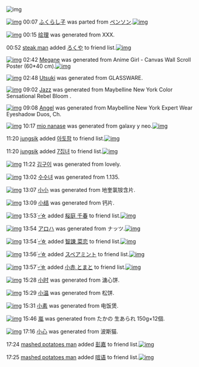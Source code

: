 ![img](http://gdrive-cdn.herokuapp.com/537b65a5bc09f0000721dda7/512px-barcode.png)

[![img](http://www.deviantsart.com/btbu21.png)](http://www.barcodekanojo.com/kanojo/3192313/%E3%81%B5%E3%81%8F%E3%82%89%E3%81%97%E5%AD%90) 00:07 [ふくらし子](http://www.barcodekanojo.com/kanojo/3192313/%E3%81%B5%E3%81%8F%E3%82%89%E3%81%97%E5%AD%90) was parted from [ペンソン](http://www.barcodekanojo.com/kanojo/3192313/%E3%81%B5%E3%81%8F%E3%82%89%E3%81%97%E5%AD%90).[![img](http://www.deviantsart.com/h34hpi.jpeg)](http://www.barcodekanojo.com/user/225376/%E3%83%9A%E3%83%B3%E3%82%BD%E3%83%B3) 

[![img](http://www.deviantsart.com/1ogh344.png)](http://www.barcodekanojo.com/kanojo/3193081/%E7%BB%98%E7%90%86) 00:15 [绘理](http://www.barcodekanojo.com/kanojo/3193081/%E7%BB%98%E7%90%86) was generated from XXX.

00:52 [steak man](http://www.barcodekanojo.com/user/489013/steak%20man) added [ろくや](http://www.barcodekanojo.com/kanojo/644898/%E3%82%8D%E3%81%8F%E3%82%84) to friend list.[![img](http://www.deviantsart.com/2ff76pc.png)](http://www.barcodekanojo.com/kanojo/644898/%E3%82%8D%E3%81%8F%E3%82%84) 

[![img](http://www.deviantsart.com/dajum1.png)](http://www.barcodekanojo.com/kanojo/3193082/Megane) 02:42 [Megane](http://www.barcodekanojo.com/kanojo/3193082/Megane) was generated from Anime Girl - Canvas Wall Scroll Poster (60*40 cm).[![img](http://www.deviantsart.com/3qji31f.jpeg)](http://www.barcodekanojo.com/product_images/barcode/6018717/1425058915/50x50xAnime,P20Girl,P20-,P20Canvas,P20Wall,P20Scroll,P20Poster,P20,P2860,P2A40,P20cm,P29.jpg,qw=88,ah=88.pagespeed.ic.jCU8kfY5Nq.jpg) 

[![img](http://www.deviantsart.com/1ac5c0q.png)](http://www.barcodekanojo.com/kanojo/3193083/Utsuki) 02:48 [Utsuki](http://www.barcodekanojo.com/kanojo/3193083/Utsuki) was generated from GLASSWARE.

[![img](http://www.deviantsart.com/3uokuk8.png)](http://www.barcodekanojo.com/kanojo/3193084/Jazz) 09:02 [Jazz](http://www.barcodekanojo.com/kanojo/3193084/Jazz) was generated from Maybelline New York Color Sensational Rebel Bloom .

[![img](http://www.deviantsart.com/3m34nmf.png)](http://www.barcodekanojo.com/kanojo/3193085/Angel) 09:08 [Angel](http://www.barcodekanojo.com/kanojo/3193085/Angel) was generated from Maybelline New York Expert Wear Eyeshadow Duos, Ch.

[![img](http://www.deviantsart.com/9i2ck7.png)](http://www.barcodekanojo.com/kanojo/3193086/mio%20nanase) 10:17 [mio nanase](http://www.barcodekanojo.com/kanojo/3193086/mio%20nanase) was generated from galaxy y neo.[![img](http://www.deviantsart.com/1bj2eje.jpeg)](http://www.barcodekanojo.com/product_images/barcode/6018721/1425086207/galaxy%20y%20neo.jpg) 

11:20 [jungsik](http://www.barcodekanojo.com/user/500375/jungsik) added [아토팜](http://www.barcodekanojo.com/kanojo/2932602/%EC%95%84%ED%86%A0%ED%8C%9C) to friend list.[![img](http://www.deviantsart.com/3v83r9e.png)](http://www.barcodekanojo.com/kanojo/2932602/%EC%95%84%ED%86%A0%ED%8C%9C) 

11:20 [jungsik](http://www.barcodekanojo.com/user/500375/jungsik) added [7집녀](http://www.barcodekanojo.com/kanojo/2700293/7%EC%A7%91%EB%85%80) to friend list.[![img](http://www.deviantsart.com/24j2geh.png)](http://www.barcodekanojo.com/kanojo/2700293/7%EC%A7%91%EB%85%80) 

[![img](http://www.deviantsart.com/j2993l.png)](http://www.barcodekanojo.com/kanojo/3193087/%EA%B9%80%EA%B5%AC%EC%9D%B4) 11:22 [김구이](http://www.barcodekanojo.com/kanojo/3193087/%EA%B9%80%EA%B5%AC%EC%9D%B4) was generated from lovely.

[![img](http://www.deviantsart.com/281br8q.png)](http://www.barcodekanojo.com/kanojo/3193088/%EC%88%98%EC%88%98%EB%85%80) 13:02 [수수녀](http://www.barcodekanojo.com/kanojo/3193088/%EC%88%98%EC%88%98%EB%85%80) was generated from 1.135.

[![img](http://www.deviantsart.com/2ihs6i5.png)](http://www.barcodekanojo.com/kanojo/3193089/%E5%B0%8F%E5%B0%8F) 13:07 [小小](http://www.barcodekanojo.com/kanojo/3193089/%E5%B0%8F%E5%B0%8F) was generated from 地奎氯铵含片.

[![img](http://www.deviantsart.com/18pdiqd.png)](http://www.barcodekanojo.com/kanojo/3193090/%E5%B0%8F%E7%BB%93) 13:09 [小结](http://www.barcodekanojo.com/kanojo/3193090/%E5%B0%8F%E7%BB%93) was generated from 钙片.

[![img](http://www.deviantsart.com/2j90n25.jpeg)](http://www.barcodekanojo.com/user/498922/%DB%AC%E0%A7%BA%DB%AC%E2%98%86) 13:53 [۬৺۬☆](http://www.barcodekanojo.com/user/498922/%DB%AC%E0%A7%BA%DB%AC%E2%98%86) added [桜庭 千春](http://www.barcodekanojo.com/kanojo/2241278/%E6%A1%9C%E5%BA%AD%20%E5%8D%83%E6%98%A5) to friend list.[![img](http://www.deviantsart.com/nud66n.png)](http://www.barcodekanojo.com/kanojo/2241278/%E6%A1%9C%E5%BA%AD%20%E5%8D%83%E6%98%A5) 

[![img](http://www.deviantsart.com/1026d14.png)](http://www.barcodekanojo.com/kanojo/3193091/%E3%82%A2%E3%83%AD%E3%83%8F) 13:54 [アロハ](http://www.barcodekanojo.com/kanojo/3193091/%E3%82%A2%E3%83%AD%E3%83%8F) was generated from ナッツ.[![img](http://www.deviantsart.com/18ejn9a.jpeg)](http://www.barcodekanojo.com/product_images/barcode/4644765/1369575299/Dry%20Roasted%20Macadamias%20With%20Sea%20Salt.jpg) 

[![img](http://www.deviantsart.com/2j90n25.jpeg)](http://www.barcodekanojo.com/user/498922/%DB%AC%E0%A7%BA%DB%AC%E2%98%86) 13:54 [۬৺۬☆](http://www.barcodekanojo.com/user/498922/%DB%AC%E0%A7%BA%DB%AC%E2%98%86) added [智諫 菜恋](http://www.barcodekanojo.com/kanojo/1570845/%E6%99%BA%E8%AB%AB%20%E8%8F%9C%E6%81%8B) to friend list.[![img](http://www.deviantsart.com/3d5pel6.png)](http://www.barcodekanojo.com/kanojo/1570845/%E6%99%BA%E8%AB%AB%20%E8%8F%9C%E6%81%8B) 

[![img](http://www.deviantsart.com/2j90n25.jpeg)](http://www.barcodekanojo.com/user/498922/%DB%AC%E0%A7%BA%DB%AC%E2%98%86) 13:56 [۬৺۬☆](http://www.barcodekanojo.com/user/498922/%DB%AC%E0%A7%BA%DB%AC%E2%98%86) added [スペアミント](http://www.barcodekanojo.com/kanojo/2904/%E3%82%B9%E3%83%9A%E3%82%A2%E3%83%9F%E3%83%B3%E3%83%88) to friend list.[![img](http://www.deviantsart.com/a19hfu.png)](http://www.barcodekanojo.com/kanojo/2904/%E3%82%B9%E3%83%9A%E3%82%A2%E3%83%9F%E3%83%B3%E3%83%88) 

[![img](http://www.deviantsart.com/2j90n25.jpeg)](http://www.barcodekanojo.com/user/498922/%DB%AC%E0%A7%BA%DB%AC%E2%98%86) 13:57 [۬৺۬☆](http://www.barcodekanojo.com/user/498922/%DB%AC%E0%A7%BA%DB%AC%E2%98%86) added [小赤  とまと](http://www.barcodekanojo.com/kanojo/535451/%E5%B0%8F%E8%B5%A4%20%20%E3%81%A8%E3%81%BE%E3%81%A8) to friend list.[![img](http://www.deviantsart.com/14l8p8v.png)](http://www.barcodekanojo.com/kanojo/535451/%E5%B0%8F%E8%B5%A4%20%20%E3%81%A8%E3%81%BE%E3%81%A8) 

[![img](http://www.deviantsart.com/7cot3i.png)](http://www.barcodekanojo.com/kanojo/3193092/%E5%B0%8F%E6%97%B6) 15:28 [小时](http://www.barcodekanojo.com/kanojo/3193092/%E5%B0%8F%E6%97%B6) was generated from 溏心饼.

[![img](http://www.deviantsart.com/1aq95br.png)](http://www.barcodekanojo.com/kanojo/3193093/%E5%B0%8F%E6%B8%A9) 15:29 [小温](http://www.barcodekanojo.com/kanojo/3193093/%E5%B0%8F%E6%B8%A9) was generated from 松饼.

[![img](http://www.deviantsart.com/23ppspb.png)](http://www.barcodekanojo.com/kanojo/3193094/%E5%B0%8F%E7%B4%A0) 15:31 [小素](http://www.barcodekanojo.com/kanojo/3193094/%E5%B0%8F%E7%B4%A0) was generated from 电饭煲.

[![img](http://www.deviantsart.com/am1lqg.png)](http://www.barcodekanojo.com/kanojo/3193095/%E5%B5%90) 15:46 [嵐](http://www.barcodekanojo.com/kanojo/3193095/%E5%B5%90) was generated from たかの 生あられ 150g×12個.

[![img](http://www.deviantsart.com/1k2crdu.png)](http://www.barcodekanojo.com/kanojo/3193096/%E5%B0%8F%E5%BF%83) 17:16 [小心](http://www.barcodekanojo.com/kanojo/3193096/%E5%B0%8F%E5%BF%83) was generated from 波斯猫.

17:24 [mashed potatoes man](http://www.barcodekanojo.com/user/500377/mashed%20potatoes%20man) added [彭嘉](http://www.barcodekanojo.com/kanojo/2846580/%E5%BD%AD%E5%98%89) to friend list.[![img](http://www.deviantsart.com/3j23o26.png)](http://www.barcodekanojo.com/kanojo/2846580/%E5%BD%AD%E5%98%89) 

17:25 [mashed potatoes man](http://www.barcodekanojo.com/user/500377/mashed%20potatoes%20man) added [唁语](http://www.barcodekanojo.com/kanojo/3155667/%E5%94%81%E8%AF%AD) to friend list.[![img](http://www.deviantsart.com/22vhvb9.png)](http://www.barcodekanojo.com/kanojo/3155667/%E5%94%81%E8%AF%AD) 

